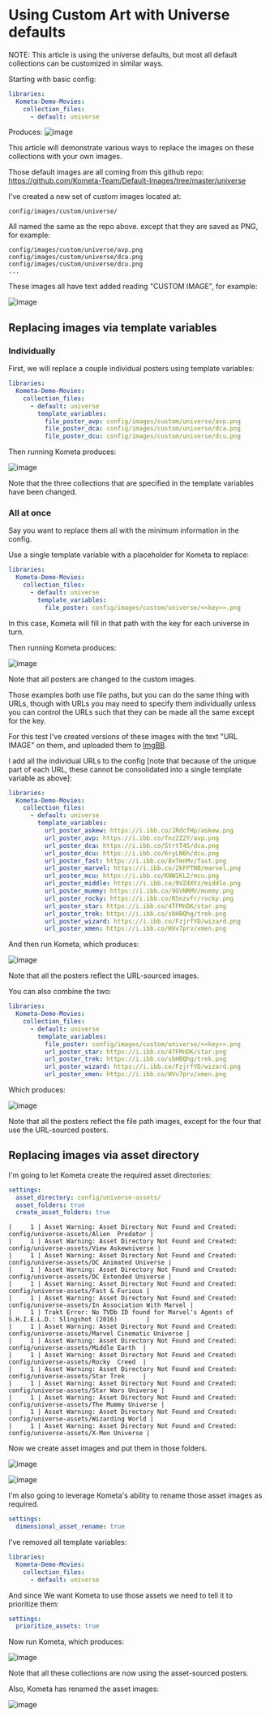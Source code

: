# Using Custom Art with Universe defaults

NOTE: This article is using the universe defaults, but most all default collections can be customized in similar ways.

Starting with basic config:

```yaml
libraries:
  Kometa-Demo-Movies:
    collection_files:
      - default: universe
```

Produces:
![image](https://github.com/user-attachments/assets/c838fc3e-c45a-4b74-a3a4-8e28f4087540)

This article will demonstrate various ways to replace the images on these collections with your own images.

Those default images are all coming from this github repo:
<https://github.com/Kometa-Team/Default-Images/tree/master/universe>

I've created a new set of custom images located at:
```
config/images/custom/universe/
```

All named the same as the repo above. except that they are saved as PNG, for example:
```
config/images/custom/universe/avp.png
config/images/custom/universe/dca.png
config/images/custom/universe/dcu.png
...
```
These images all have text added reading "CUSTOM IMAGE", for example:

![image](https://github.com/user-attachments/assets/b781d9c7-8c5c-4642-a485-d31f77e3e1f3)

## Replacing images via template variables
 
### Individually

First, we will replace a couple individual posters using template variables:

```yaml
libraries:
  Kometa-Demo-Movies:
    collection_files:
      - default: universe
        template_variables:
          file_poster_avp: config/images/custom/universe/avp.png
          file_poster_dca: config/images/custom/universe/dca.png
          file_poster_dcu: config/images/custom/universe/dcu.png
```

Then running Kometa produces:

![image](https://github.com/user-attachments/assets/f72563ef-7647-440b-8745-b7f4388c4a00)

Note that the three collections that are specified in the template variables have been changed.

### All at once

Say you want to replace them all with the minimum information in the config.

Use a single template variable with a placeholder for Kometa to replace:

```yaml
libraries:
  Kometa-Demo-Movies:
    collection_files:
      - default: universe
        template_variables:
          file_poster: config/images/custom/universe/<<key>>.png
```

In this case, Kometa will fill in that path with the key for each universe in turn.

Then running Kometa produces:

![image](https://github.com/user-attachments/assets/2c41a831-a15e-4958-b9b1-332161e9ce8d)

Note that all posters are changed to the custom images.

Those examples both use file paths, but you can do the same thing with URLs, though with URLs you may need to specify them individually unless you can control the URLs such that they can be made all the same except for the key.

For this test I've created versions of these images with the text "URL IMAGE" on them, and uploaded them to [ImgBB](https://imgbb.com/).

I add all the individual URLs to the config [note that because of the unique part of each URL, these cannot be consolidated into a single template variable as above]:

```yaml
libraries:
  Kometa-Demo-Movies:
    collection_files:
      - default: universe
        template_variables:
          url_poster_askew: https://i.ibb.co/JRdcfHp/askew.png
          url_poster_avp: https://i.ibb.co/fnz2Z2Y/avp.png
          url_poster_dca: https://i.ibb.co/StrtT45/dca.png
          url_poster_dcu: https://i.ibb.co/6ryLN6h/dcu.png
          url_poster_fast: https://i.ibb.co/8xTmnMv/fast.png
          url_poster_marvel: https://i.ibb.co/2kFPTNB/marvel.png
          url_poster_mcu: https://i.ibb.co/KNW1KL2/mcu.png
          url_poster_middle: https://i.ibb.co/9VZ4XYz/middle.png
          url_poster_mummy: https://i.ibb.co/9GVNRMV/mummy.png
          url_poster_rocky: https://i.ibb.co/RSnzvfr/rocky.png
          url_poster_star: https://i.ibb.co/4TFMnDK/star.png
          url_poster_trek: https://i.ibb.co/sbHBQhg/trek.png
          url_poster_wizard: https://i.ibb.co/FzjrfYD/wizard.png
          url_poster_xmen: https://i.ibb.co/HVv7prv/xmen.png
```

And then run Kometa, which produces:

![image](https://github.com/user-attachments/assets/3b00ecec-8046-4e6b-9d30-c271280a6c7c)

Note that all the posters reflect the URL-sourced images.

You can also combine the two:

```yaml
libraries:
  Kometa-Demo-Movies:
    collection_files:
      - default: universe
        template_variables:
          file_poster: config/images/custom/universe/<<key>>.png
          url_poster_star: https://i.ibb.co/4TFMnDK/star.png
          url_poster_trek: https://i.ibb.co/sbHBQhg/trek.png
          url_poster_wizard: https://i.ibb.co/FzjrfYD/wizard.png
          url_poster_xmen: https://i.ibb.co/HVv7prv/xmen.png
```

Which produces:

![image](https://github.com/user-attachments/assets/1442d04f-c0b2-4205-919d-3c83cd3491c7)

Note that all the posters reflect the file path images, except for the four that use the URL-sourced posters.

## Replacing images via asset directory
 
I'm going to let Kometa create the required asset directories:

```yaml
settings:
  asset_directory: config/universe-assets/
  asset_folders: true
  create_asset_folders: true
```
```
|     1 | Asset Warning: Asset Directory Not Found and Created: config/universe-assets/Alien  Predator |
|     1 | Asset Warning: Asset Directory Not Found and Created: config/universe-assets/View Askewniverse |
|     1 | Asset Warning: Asset Directory Not Found and Created: config/universe-assets/DC Animated Universe |
|     1 | Asset Warning: Asset Directory Not Found and Created: config/universe-assets/DC Extended Universe |
|     1 | Asset Warning: Asset Directory Not Found and Created: config/universe-assets/Fast & Furious |
|     1 | Asset Warning: Asset Directory Not Found and Created: config/universe-assets/In Association With Marvel |
|     1 | Trakt Error: No TVDb ID found for Marvel's Agents of S.H.I.E.L.D.: Slingshot (2016)        |
|     1 | Asset Warning: Asset Directory Not Found and Created: config/universe-assets/Marvel Cinematic Universe |
|     1 | Asset Warning: Asset Directory Not Found and Created: config/universe-assets/Middle Earth  |
|     1 | Asset Warning: Asset Directory Not Found and Created: config/universe-assets/Rocky  Creed  |
|     1 | Asset Warning: Asset Directory Not Found and Created: config/universe-assets/Star Trek     |
|     1 | Asset Warning: Asset Directory Not Found and Created: config/universe-assets/Star Wars Universe |
|     1 | Asset Warning: Asset Directory Not Found and Created: config/universe-assets/The Mummy Universe |
|     1 | Asset Warning: Asset Directory Not Found and Created: config/universe-assets/Wizarding World |
|     1 | Asset Warning: Asset Directory Not Found and Created: config/universe-assets/X-Men Universe |
```

Now we create asset images and put them in those folders.

![image](https://github.com/user-attachments/assets/333f1358-5224-4d5e-89bb-c6dbb7ab11e9)

![image](https://github.com/user-attachments/assets/0aea2b99-ea33-4a0d-aa2a-e3fe3b79dd08)

I'm also going to leverage Kometa's ability to rename those asset images as required.

```yaml
settings:
  dimensional_asset_rename: true
```

I've removed all template variables:
```yaml
libraries:
  Kometa-Demo-Movies:
    collection_files:
      - default: universe
```

And since We want Kometa to use those assets we need to tell it to prioritize them:
```yaml
settings:
  prioritize_assets: true
```

Now run Kometa, which produces:

![image](https://github.com/user-attachments/assets/98d81562-b4ed-4479-a34c-86fe67496c16)

Note that all these collections are now using the asset-sourced posters.

Also, Kometa has renamed the asset images:

![image](https://github.com/user-attachments/assets/720c592b-b96e-4de5-bb41-eb9c373b60fb)
